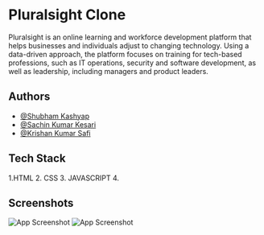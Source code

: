 
# Pluralsight Clone

Pluralsight is an online learning and workforce development platform that helps businesses and individuals adjust to changing technology. Using a data-driven approach, the platform focuses on training for tech-based professions, such as IT operations, security and software development, as well as leadership, including managers and product leaders.

## Authors

- [@Shubham Kashyap](https://github.com/skashyap061998)
- [@Sachin Kumar Kesari](https://github.com/skashyap061998)
- [@Krishan Kumar Safi](https://github.com/Krishukr12)

## Tech Stack
1.HTML
2. CSS
3. JAVASCRIPT
4. 
## Screenshots

![App Screenshot](https://www.allhandsontech.com/images/programming/mean-stack/courses-mean-stack-developer-should-take/courses-mean-stack-developer-should-take-og.jpg)
![App Screenshot](https://encrypted-tbn0.gstatic.com/images?q=tbn:ANd9GcTROqjU8oi3RUM6p-Hwb5q697ap869m4U8JlJMZYYRJu_jpTgacUUtuQp4LHOQFFV7QEjE&usqp=CAU)
